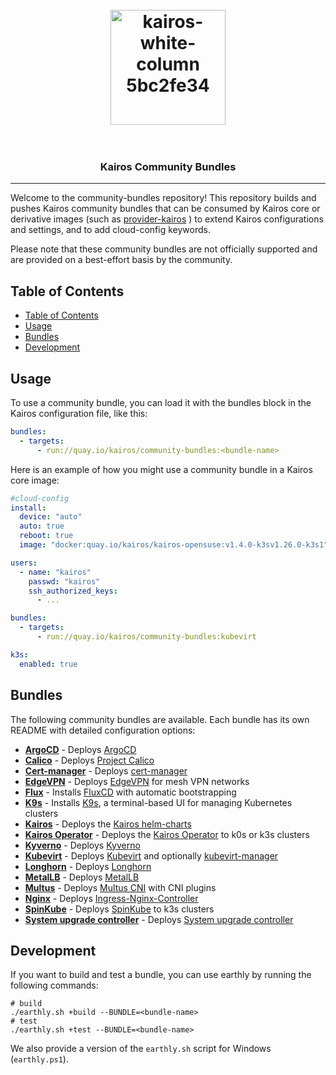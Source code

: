 <h1 align="center">
  <br>
     <img width="184" alt="kairos-white-column 5bc2fe34" src="https://user-images.githubusercontent.com/2420543/193010398-72d4ba6e-7efe-4c2e-b7ba-d3a826a55b7d.png">
    <br>
<br>
</h1>

<h3 align="center">Kairos Community Bundles</h3>

<hr>

Welcome to the community-bundles repository! This repository builds and pushes Kairos community bundles that can be consumed by Kairos core or derivative images (such as [provider-kairos](https://github.com/kairos-io/provider-kairos) ) to extend Kairos configurations and settings, and to add cloud-config keywords.

Please note that these community bundles are not officially supported and are provided on a best-effort basis by the community.

## Table of Contents

- [Table of Contents](#table-of-contents)
- [Usage](#usage)
- [Bundles](#bundles)
- [Development](#development)

## Usage

To use a community bundle, you can load it with the bundles block in the Kairos configuration file, like this:

```yaml
bundles:
  - targets:
      - run://quay.io/kairos/community-bundles:<bundle-name>
```

Here is an example of how you might use a community bundle in a Kairos core image:

```yaml
#cloud-config
install:
  device: "auto"
  auto: true
  reboot: true
  image: "docker:quay.io/kairos/kairos-opensuse:v1.4.0-k3sv1.26.0-k3s1"

users:
  - name: "kairos"
    passwd: "kairos"
    ssh_authorized_keys:
      - ...

bundles:
  - targets:
      - run://quay.io/kairos/community-bundles:kubevirt

k3s:
  enabled: true
```

## Bundles

The following community bundles are available. Each bundle has its own README with detailed configuration options:

- **[ArgoCD](argocd/README.md)** - Deploys [ArgoCD](https://argo-cd.readthedocs.io/en/stable/)
- **[Calico](calico/README.md)** - Deploys [Project Calico](https://docs.tigera.io/calico/latest/about/)
- **[Cert-manager](cert-manager/README.md)** - Deploys [cert-manager](https://cert-manager.io/docs/installation/)
- **[EdgeVPN](edgevpn/README.md)** - Deploys [EdgeVPN](https://github.com/mudler/edgevpn) for mesh VPN networks
- **[Flux](flux/README.md)** - Installs [FluxCD](https://fluxcd.io/flux/cmd/flux_bootstrap/) with automatic bootstrapping
- **[K9s](k9s/README.md)** - Installs [K9s](https://k9scli.io/), a terminal-based UI for managing Kubernetes clusters
- **[Kairos](kairos/README.md)** - Deploys the [Kairos helm-charts](https://github.com/kairos-io/helm-charts)
- **[Kairos Operator](kairos-operator/README.md)** - Deploys the [Kairos Operator](https://github.com/kairos-io/kairos-operator) to k0s or k3s clusters
- **[Kyverno](kyverno/README.md)** - Deploys [Kyverno](https://kyverno.io/docs/introduction/)
- **[Kubevirt](kubevirt/README.md)** - Deploys [Kubevirt](https://github.com/kubevirt/kubevirt) and optionally [kubevirt-manager](https://kubevirt-manager.io/)
- **[Longhorn](longhorn/README.md)** - Deploys [Longhorn](https://longhorn.io/docs/)
- **[MetalLB](metallb/README.md)** - Deploys [MetalLB](https://metallb.universe.tf/installation/)
- **[Multus](multus/README.md)** - Deploys [Multus CNI](https://github.com/k8snetworkplumbingwg/multus-cni) with CNI plugins
- **[Nginx](nginx/README.md)** - Deploys [Ingress-Nginx-Controller](https://kubernetes.github.io/ingress-nginx/)
- **[SpinKube](spinkube/README.md)** - Deploys [SpinKube](https://spinkube.dev) to k3s clusters
- **[System upgrade controller](system-upgrade-controller/README.md)** - Deploys [System upgrade controller](https://github.com/rancher/system-upgrade-controller)

## Development

If you want to build and test a bundle, you can use earthly by running the following commands:

```
# build
./earthly.sh +build --BUNDLE=<bundle-name>
# test
./earthly.sh +test --BUNDLE=<bundle-name>
```

We also provide a version of the `earthly.sh` script for Windows (`earthly.ps1`).